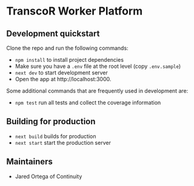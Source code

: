 # TranscoR Worker Platform

## Development quickstart

Clone the repo and run the following commands:

- `npm install` to install project dependencies
- Make sure you have a `.env` file at the root level (copy `.env.sample`)
- `next dev` to start development server
- Open the app at http://localhost:3000.

Some additional commands that are frequently used in development are:

- `npm test` run all tests and collect the coverage information

## Building for production

- `next build` builds for production
- `next start` start the production server

## Maintainers

- Jared Ortega of Continuity
